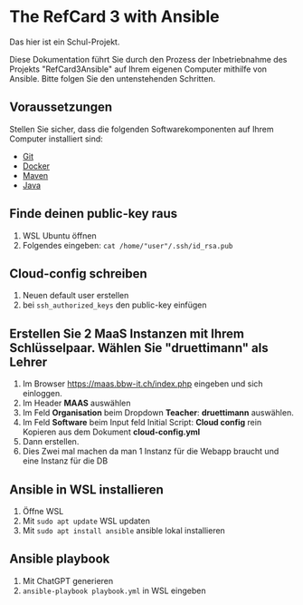 # The RefCard 3 with Ansible

Das hier ist ein Schul-Projekt. 

Diese Dokumentation führt Sie durch den Prozess der Inbetriebnahme des Projekts "RefCard3Ansible" auf Ihrem eigenen Computer mithilfe von Ansible. Bitte folgen Sie den untenstehenden Schritten.

## Voraussetzungen
 
Stellen Sie sicher, dass die folgenden Softwarekomponenten auf Ihrem Computer installiert sind:
 
- [Git](https://git-scm.com/)
- [Docker](https://www.docker.com/)
- [Maven](https://maven.apache.org/)
- [Java](https://www.java.com/)
 
## Finde deinen public-key raus

1. WSL Ubuntu öffnen
1. Folgendes eingeben: `cat /home/"user"/.ssh/id_rsa.pub`

## Cloud-config schreiben

1. Neuen default user erstellen
2. bei `ssh_authorized_keys` den public-key einfügen

##  Erstellen Sie 2 MaaS Instanzen mit Ihrem Schlüsselpaar. Wählen Sie "druettimann" als Lehrer
1. Im Browser https://maas.bbw-it.ch/index.php eingeben und sich einloggen.
2. Im Header **MAAS** auswählen
3. Im Feld **Organisation** beim Dropdown **Teacher**: **druettimann** auswählen.
4. Im Feld **Software** beim Input feld Initial Script: **Cloud config** rein Kopieren aus dem Dokument **cloud-config.yml**
5. Dann erstellen.
6. Dies Zwei mal machen da man 1 Instanz für die Webapp braucht und eine Instanz für die DB

## Ansible in WSL installieren

1. Öffne WSL
2. Mit `sudo apt update` WSL updaten
3. Mit `sudo apt install ansible` ansible lokal installieren

## Ansible playbook

1. Mit ChatGPT generieren
2. `ansible-playbook playbook.yml` in WSL eingeben

